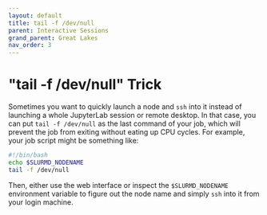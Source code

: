 ```yaml
---
layout: default
title: tail -f /dev/null
parent: Interactive Sessions
grand_parent: Great Lakes
nav_order: 3
---
```

# "tail -f /dev/null" Trick
Sometimes you want to quickly launch a node and `ssh` into it instead of launching a whole JupyterLab session or remote desktop. In that case, you can put `tail -f /dev/null` as the last command of your job, which will prevent the job from exiting without eating up CPU cycles. For example, your job script might be something like:

```bash
#!/bin/bash
echo $SLURMD_NODENAME
tail -f /dev/null
```
Then, either use the web interface or inspect the `$SLURMD_NODENAME` environment variable to figure out the node name and simply `ssh` into it from your login machine.
